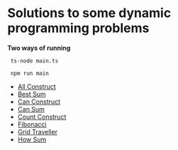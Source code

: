 # Solutions to some dynamic programming problems

__Two ways of running__
```
 ts-node main.ts

 npm run main
```

* [All Construct](all-construct.ts)
* [Best Sum](best-sum.ts)
* [Can Construct](can-construct.ts)
* [Can Sum](can-sum.ts)
* [Count Construct](count-construct.ts)
* [Fibonacci](fibonacci.ts)
* [Grid Traveller](grid-traveller.ts)
* [How Sum](how-sum.ts)


